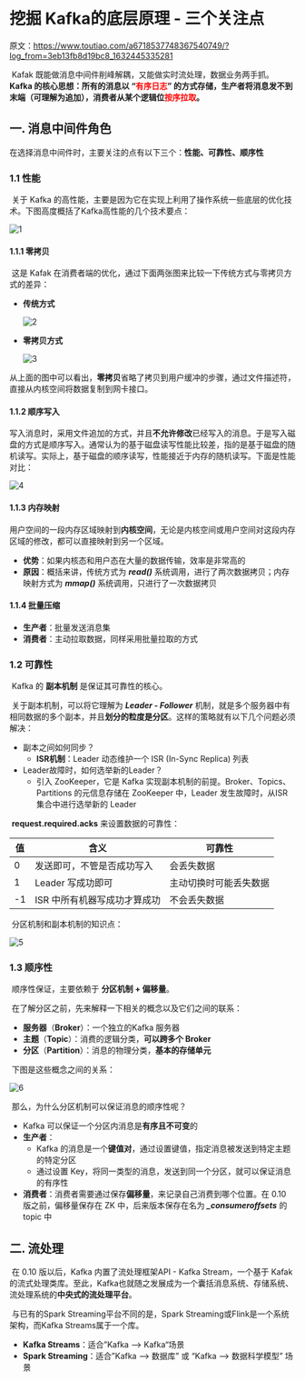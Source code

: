 # 挖掘 Kafka的底层原理 - 三个关注点

原文：https://www.toutiao.com/a6718537748367540749/?log_from=3eb13fb8d19bc8_1632445335281



​        Kafak 既能做消息中间件削峰解耦，又能做实时流处理，数据业务两手抓。**Kafka 的核心思想：所有的消息以 “<font color='red'>有序日志</font>” 的方式存储，生产者将消息发不到末端（可理解为追加），消费者从某个逻辑位<font color='red'>按序拉取</font>。**

## 一. 消息中间件角色

​        在选择消息中间件时，主要关注的点有以下三个：**性能、可靠性、顺序性**

### 1.1 性能

​        关于 Kafka 的高性能，主要是因为它在实现上利用了操作系统一些底层的优化技术。下图高度概括了Kafka高性能的几个技术要点：

![1](./images/three_concerns_of_Kafka/1.png)

#### 1.1.1 零拷贝

​        这是 Kafak 在消费者端的优化，通过下面两张图来比较一下传统方式与零拷贝方式的差异：

* **传统方式**

  ![2](./images/three_concerns_of_Kafka/2.png)

* **零拷贝方式**

  ![3](./images/three_concerns_of_Kafka/3.png)

​        从上面的图中可以看出，**零拷贝**省略了拷贝到用户缓冲的步骤，通过文件描述符，直接从内核空间将数据复制到网卡接口。

#### 1.1.2 顺序写入

​        写入消息时，采用文件追加的方式，并且**不允许修改**已经写入的消息。于是写入磁盘的方式是顺序写入。通常认为的基于磁盘读写性能比较差，指的是基于磁盘的随机读写。实际上，基于磁盘的顺序读写，性能接近于内存的随机读写。下面是性能对比：

![4](./images/three_concerns_of_Kafka/4.png)

#### 1.1.3 内存映射

​        用户空间的一段内存区域映射到**内核空间**，无论是内核空间或用户空间对这段内存区域的修改，都可以直接映射到另一个区域。

* **优势**：如果内核态和用户态在大量的数据传输，效率是非常高的
* **原因**：概括来讲，传统方式为 ***read()*** 系统调用，进行了两次数据拷贝；内存映射方式为 ***mmap()*** 系统调用，只进行了一次数据拷贝

#### 1.1.4 批量压缩

* **生产者**：批量发送消息集
* **消费者**：主动拉取数据，同样采用批量拉取的方式

### 1.2 可靠性

​        Kafka 的 **副本机制** 是保证其可靠性的核心。

​        关于副本机制，可以将它理解为 ***Leader - Follower*** 机制，就是多个服务器中有相同数据的多个副本，并且**划分的粒度是分区**。这样的策略就有以下几个问题必须解决：

* 副本之间如何同步？
  * **ISR机制**：Leader 动态维护一个 ISR (In-Sync Replica) 列表
* Leader故障时，如何选举新的Leader？
  * 引入 ZooKeeper，它是 Kafka 实现副本机制的前提。Broker、Topics、Partitions 的元信息存储在 ZooKeeper 中，Leader 发生故障时，从ISR集合中进行选举新的 Leader

​        **request.required.acks** 来设置数据的可靠性：

| 值   | 含义                         | 可靠性                 |
| ---- | ---------------------------- | ---------------------- |
| 0    | 发送即可，不管是否成功写入   | 会丢失数据             |
| 1    | Leader 写成功即可            | 主动切换时可能丢失数据 |
| -1   | ISR 中所有机器写成功才算成功 | 不会丢失数据           |

​        分区机制和副本机制的知识点：

![5](./images/three_concerns_of_Kafka/5.png)

### 1.3 顺序性

​        顺序性保证，主要依赖于 **分区机制 + 偏移量**。

​        在了解分区之前，先来解释一下相关的概念以及它们之间的联系：

* **服务器**（**Broker**）：一个独立的Kafka 服务器
* **主题**（**Topic**）：消费的逻辑分类，**可以跨多个 Broker**
* **分区**（**Partition**）：消息的物理分类，**基本的存储单元**

​        下图是这些概念之间的关系：

![6](./images/three_concerns_of_Kafka/6.png)

​        那么，为什么分区机制可以保证消息的顺序性呢？

* Kafka 可以保证一个分区内消息是**有序且不可变**的
* **生产者**：
  * Kafka 的消息是一个**键值对**，通过设置键值，指定消息被发送到特定主题的特定分区
  * 通过设置 Key，将同一类型的消息，发送到同一个分区，就可以保证消息的有序性
* **消费者**：消费者需要通过保存**偏移量**，来记录自己消费到哪个位置。在 0.10 版之前，偏移量保存在 ZK 中，后来版本保存在名为 ***_consumeroffsets*** 的 topic 中

## 二. 流处理

​        在 0.10 版以后，Kafka 内置了流处理框架API - Kafka Stream，一个基于 Kafak 的流式处理类库。至此，Kafka也就随之发展成为一个囊括消息系统、存储系统、流处理系统的**中央式的流处理平台**。

​        与已有的Spark Streaming平台不同的是，Spark Streaming或Flink是一个系统架构，而Kafka Streams属于一个库。

- **Kafka Streams**：适合”Kafka --> Kafka“场景
- **Spark Streaming**：适合”Kafka --> 数据库” 或 “Kafka --> 数据科学模型” 场景